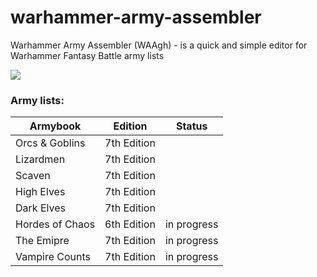 # warhammer-army-assembler

Warhammer Army Assembler (WAAgh) - is a quick and simple editor for Warhammer Fantasy Battle army lists

![](http://mig1023.ru/images/waagh.png)

### Army lists:

| Armybook | Edition | Status |
| ------------- | ------------- | ------------- |
| Orcs & Goblins | 7th Edition | |
| Lizardmen | 7th Edition | |
| Scaven | 7th Edition | |
| High Elves | 7th Edition | |
| Dark Elves | 7th Edition | |
| Hordes of Chaos | 6th Edition | in progress |
| The Emipre | 7th Edition | in progress |
| Vampire Counts | 7th Edition | in progress |

